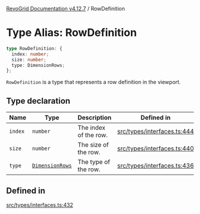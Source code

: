 [RevoGrid Documentation v4.12.7](README.md) / RowDefinition

# Type Alias: RowDefinition

```ts
type RowDefinition: {
  index: number;
  size: number;
  type: DimensionRows;
};
```

`RowDefinition` is a type that represents a row definition in the
viewport.

## Type declaration

| Name | Type | Description | Defined in |
| ------ | ------ | ------ | ------ |
| `index` | `number` | The index of the row. | [src/types/interfaces.ts:444](https://github.com/revolist/revogrid/blob/435ff99a088c5c293d22eb08cc3e448f60f4eb56/src/types/interfaces.ts#L444) |
| `size` | `number` | The size of the row. | [src/types/interfaces.ts:440](https://github.com/revolist/revogrid/blob/435ff99a088c5c293d22eb08cc3e448f60f4eb56/src/types/interfaces.ts#L440) |
| `type` | [`DimensionRows`](TypeAlias.DimensionRows.md) | The type of the row. | [src/types/interfaces.ts:436](https://github.com/revolist/revogrid/blob/435ff99a088c5c293d22eb08cc3e448f60f4eb56/src/types/interfaces.ts#L436) |

## Defined in

[src/types/interfaces.ts:432](https://github.com/revolist/revogrid/blob/435ff99a088c5c293d22eb08cc3e448f60f4eb56/src/types/interfaces.ts#L432)
